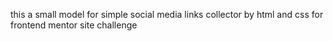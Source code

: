 this a small model for simple social media links collector by html and css for frontend mentor site challenge
